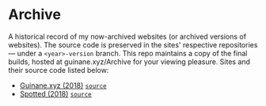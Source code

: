 # Archive

A historical record of my now-archived websites (or archived versions of websites). The source code is preserved in the sites' respective
repositories — under a `<year>-version` branch. This repo maintains a copy of the final builds, hosted at guinane.xyz/Archive for your viewing
pleasure. Sites and their source code listed below:

- [Guinane.xyz (2018)](https://guinane.xyz/Archive/Portfolio/2018/) [`source`](https://github.com/qjack001/qjack001.github.io/tree/2018-version)
- [Spotted (2018)](https://guinane.xyz/Archive/Spotted/2018/) [`source`](https://github.com/qjack001/Spotted/tree/2018-version)
